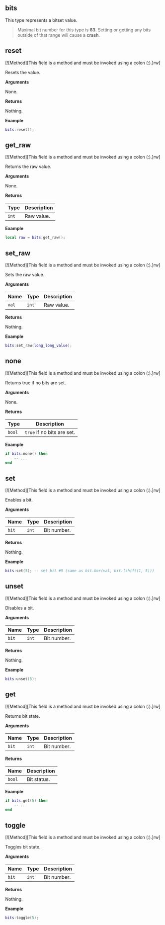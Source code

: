 ## bits

This type represents a bitset value.

> Maximal bit number for this type is **63**. Setting or getting any bits outside of that range will cause a **crash**.

## reset

[![Method][This field is a method and must be invoked using a colon (:).]rw]

Resets the value.

**Arguments**

None.

**Returns**

Nothing.

**Example**

```lua
bits:reset();
```

## get_raw

[![Method][This field is a method and must be invoked using a colon (:).]rw]

Returns the raw value.

**Arguments**

None.

**Returns**

| Type | Description |
| ---- | ----------- |
| `int` | Raw value. |

**Example**

```lua
local raw = bits:get_raw();
```

## set_raw

[![Method][This field is a method and must be invoked using a colon (:).]rw]

Sets the raw value.

**Arguments**

| Name | Type | Description |
| ---- | ---- | ----------- |
| `val` | `int` | Raw value. |

**Returns**

Nothing.

**Example**

```lua
bits:set_raw(long_long_value);
```

## none

[![Method][This field is a method and must be invoked using a colon (:).]rw]

Returns true if no bits are set.

**Arguments**

None.

**Returns**

| Type | Description |
| ---- | ----------- |
| `bool` | `true` if no bits are set. |

**Example**

```lua
if bits:none() then
    -- ...
end
```

## set

[![Method][This field is a method and must be invoked using a colon (:).]rw]

Enables a bit.

**Arguments**

| Name | Type | Description |
| ---- | ---- | ----------- |
| `bit` | `int` | Bit number. |

**Returns**

Nothing.

**Example**

```lua
bits:set(5); -- set bit #5 (same as bit.bor(val, bit.lshift(1, 5)))
```

## unset

[![Method][This field is a method and must be invoked using a colon (:).]rw]

Disables a bit.

**Arguments**

| Name | Type | Description |
| ---- | ---- | ----------- |
| `bit` | `int` | Bit number. |

**Returns**

Nothing.

**Example**

```lua
bits:unset(5);
```

## get

[![Method][This field is a method and must be invoked using a colon (:).]rw]

Returns bit state.

**Arguments**

| Name | Type | Description |
| ---- | ---- | ----------- |
| `bit` | `int` | Bit number. |

**Returns**

| Name | Description |
| ---- | ----------- |
| `bool` | Bit status. |

**Example**

```lua
if bits:get(5) then
    -- ...
end
```

## toggle

[![Method][This field is a method and must be invoked using a colon (:).]rw]

Toggles bit state.

**Arguments**

| Name | Type | Description |
| ---- | ---- | ----------- |
| `bit` | `int` | Bit number. |

**Returns**

Nothing.

**Example**

```lua
bits:toggle(5);
```
